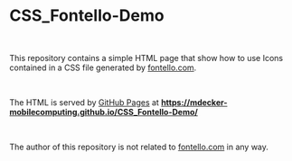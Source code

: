  # CSS_Fontello-Demo #

<br>

This repository contains a simple HTML page that show how to use Icons contained in a CSS file generated by [fontello.com](https://fontello.com/).

<br>

The HTML is served by [GitHub Pages](https://pages.github.com/) at **https://mdecker-mobilecomputing.github.io/CSS_Fontello-Demo/**

<br>

The author of this repository is not related to [fontello.com](https://fontello.com/) in any way.

<br>
